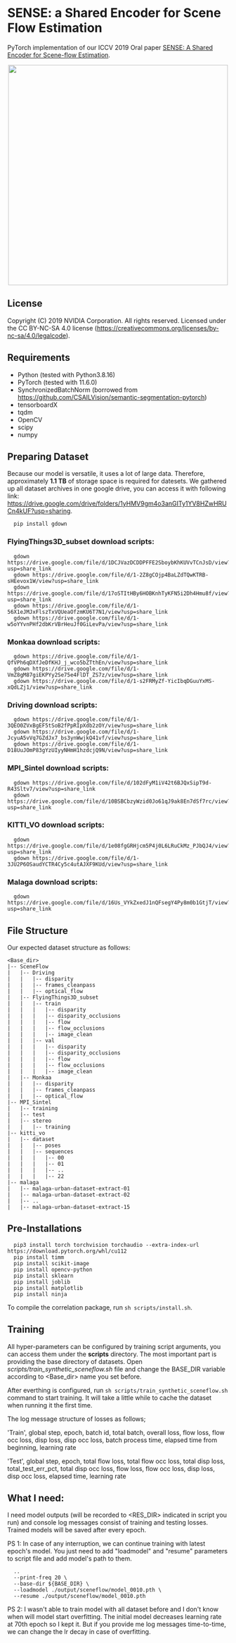 # SENSE: a Shared Encoder for Scene Flow Estimation
PyTorch implementation of our ICCV 2019 Oral paper [SENSE: A Shared Encoder for Scene-flow Estimation](https://arxiv.org/pdf/1910.12361.pdf).

<p align="center">
  <img src="sense.png" width="500" />
</p>

## License

Copyright (C) 2019 NVIDIA Corporation.  All rights reserved.
Licensed under the CC BY-NC-SA 4.0 license (https://creativecommons.org/licenses/by-nc-sa/4.0/legalcode).

## Requirements
* Python (tested with Python3.8.16)
* PyTorch (tested with 11.6.0)
* SynchronizedBatchNorm (borrowed from https://github.com/CSAILVision/semantic-segmentation-pytorch)
* tensorboardX
* tqdm
* OpenCV
* scipy
* numpy

## Preparing Dataset

Because our model is versatile, it uses a lot of large data. Therefore, approximately **1.1 TB** of storage space is required for datesets. We gathered up all dataset archives in one google drive, you can access it with following link: https://drive.google.com/drive/folders/1yHMV9gm4o3anGITy1YV8HZwHRUCn4kUF?usp=sharing.  

```
  pip install gdown
```
### FlyingThings3D_subset download scripts:
```
  gdown https://drive.google.com/file/d/1DCJVazDCDDPFFE2SboybKhKUVvTCnJsD/view?usp=share_link
  gdown https://drive.google.com/file/d/1-2Z8gCOjp4BaLZdTQwKTRB-sHEevox1W/view?usp=share_link
  gdown https://drive.google.com/file/d/17oSTItHBy6HOBKnhTyKFN5i2Dh4Hmu8f/view?usp=share_link
  gdown https://drive.google.com/file/d/1-56X1eJMJxFlszTxVQUeaOfzmKU6T7N1/view?usp=share_link
  gdown https://drive.google.com/file/d/1-w5oYYvnPHf2dbKrVBrHeuJf0GiLevPa/view?usp=share_link
```
### Monkaa download scripts:
```
  gdown https://drive.google.com/file/d/1-QfVPh6qDXfJeDfKHJ_j_wco5bZTthEn/view?usp=share_link
  gdown https://drive.google.com/file/d/1-VmZ8gM87giEKPYy2Se75e4FlDT_ZS7z/view?usp=share_link
  gdown https://drive.google.com/file/d/1-s2FRMyZf-YicIbqDGuuYxMS-xQdLZj1/view?usp=share_link
```
### Driving download scripts:
```
  gdown https://drive.google.com/file/d/1-3QEO0ZVxBgEF5tSoB2fPpRIpXdb2zOY/view?usp=share_link
  gdown https://drive.google.com/file/d/1-JcyuA5vVq7GZdJx7_bs3ynWwjkQ41vf/view?usp=share_link
  gdown https://drive.google.com/file/d/1-D18UuJOmP83gYzUIyyNHmH1hzdcjQ9N/view?usp=share_link
```
### MPI_Sintel download scripts:
```
  gdown https://drive.google.com/file/d/102dFyM1iV42t6BJQxSipT9d-R43Sltv7/view?usp=share_link
  gdown https://drive.google.com/file/d/10BSBCbzyWzid0Jo61qJ9ak8En7dSf7rc/view?usp=share_link
```
### KITTI_VO download scripts:
```
  gdown https://drive.google.com/file/d/1e08fgGRHjcm5P4j0L6LRuCkMz_PJbQJ4/view?usp=share_link
  gdown https://drive.google.com/file/d/1-3JU2P6OSaudYCTR4Cy5c4utAJXF9KUd/view?usp=share_link
```
### Malaga download scripts:
```
  gdown https://drive.google.com/file/d/16Us_VYkZxedJ1nQFsegY4Py8m0b1GtjT/view?usp=share_link
```

## File Structure
Our expected dataset structure as follows:

```
<Base_dir>
|-- SceneFlow
|   |-- Driving
|   |   |-- disparity
|   |   |-- frames_cleanpass
|   |   |-- optical_flow
|   |-- FlyingThings3D_subset
|   |   |-- train
|   |   |   |-- disparity
|   |   |   |-- disparity_occlusions
|   |   |   |-- flow
|   |   |   |-- flow_occlusions
|   |   |   |-- image_clean
|   |   |-- val
|   |   |   |-- disparity
|   |   |   |-- disparity_occlusions
|   |   |   |-- flow
|   |   |   |-- flow_occlusions
|   |   |   |-- image_clean
|   |-- Monkaa
|   |   |-- disparity
|   |   |-- frames_cleanpass
|   |   |-- optical_flow
|-- MPI_Sintel
|   |-- training
|   |-- test
|   |-- stereo
|   |   |-- training
|-- kitti_vo
|   |-- dataset
|   |   |-- poses
|   |   |-- sequences
|   |   |   |-- 00
|   |   |   |-- 01
|   |   |   |-- ..
|   |   |   |-- 22
|-- malaga
|   |-- malaga-urban-dataset-extract-01
|   |-- malaga-urban-dataset-extract-02
|   |-- ..
|   |-- malaga-urban-dataset-extract-15
```

## Pre-Installations 

```
  pip3 install torch torchvision torchaudio --extra-index-url https://download.pytorch.org/whl/cu112
  pip install timm
  pip install scikit-image
  pip install opencv-python
  pip install sklearn
  pip install joblib
  pip install matplotlib
  pip install ninja
```

To compile the correlation package, run `sh scripts/install.sh`. 

## Training

All hyper-parameters can be configured by training script arguments, you can access them under the **scripts** directory. The most important part is providing the base directory of datasets. Open *scripts/train_synthetic_sceneflow.sh* file and change the BASE_DIR variable according to <Base_dir> name you set before. 

After everthing is configured, run `sh scripts/train_synthetic_sceneflow.sh` command to start training. It will take a little while to cache the dataset when running it the first time. 


The log message structure of losses as follows; 

'Train',  global step, epoch, batch id, total batch, overall loss, 
		flow loss, flow occ loss, disp loss, disp occ loss, batch process time, 
        elapsed time from beginning, learning rate


'Test', global step, epoch, total flow loss, total flow occ loss,
		total disp loss, total_test_err_pct, total disp occ loss,
			  flow loss, flow occ loss, disp loss, disp occ loss, elapsed time, learning rate

## What I need:

I need model outputs (will be recorded to <RES_DIR> indicated in script you run) and console log messages consist of training and testing losses. Trained models will be saved after every epoch. 

PS 1: In case of any interruption, we can continue training with latest epoch's model. You just need to add "loadmodel" and "resume" parameters to script file and add model's path to them.
```
  ..
  --print-freq 20 \
  --base-dir ${BASE_DIR} \
  --loadmodel ./output/sceneflow/model_0010.pth \
  --resume ./output/sceneflow/model_0010.pth
```


PS 2: I wasn't able to train model with all dataset before and I don't know when will model start overfitting. The initial model decreases learning rate at 70th epoch so I kept it. But if you provide me log messages time-to-time, we can change the lr decay in case of overfitting.